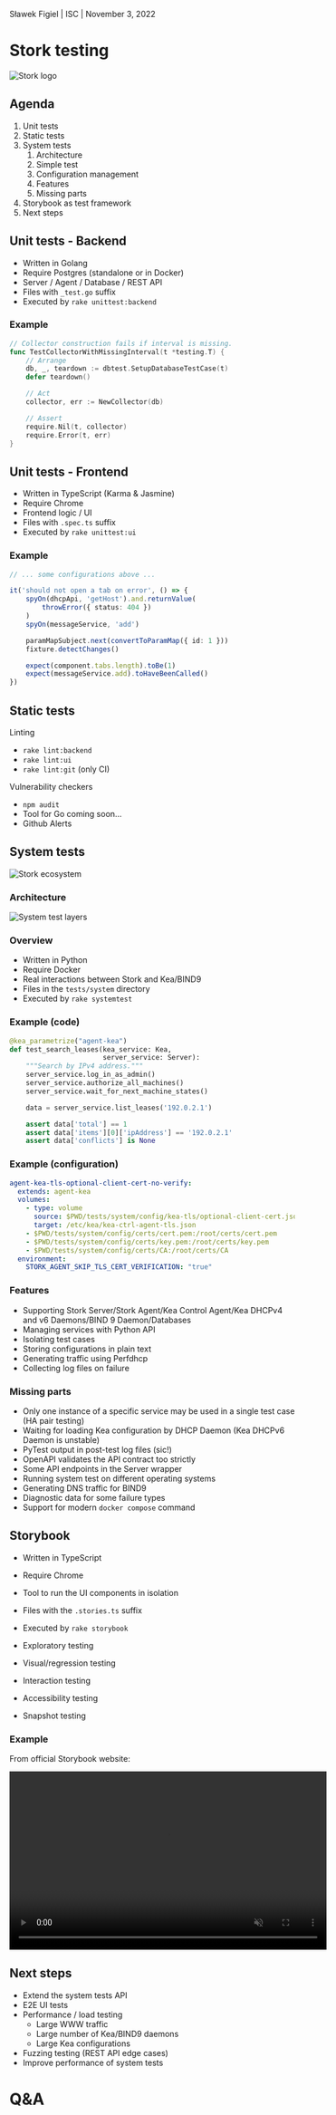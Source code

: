 [comment]: # (Set the theme:)
[comment]: # (THEME = white)
[comment]: # (CODE_THEME = shades-of-purple)
[comment]: # (The list of themes is at https://revealjs.com/themes/)
[comment]: # (The list of code themes is at https://highlightjs.org/)

Sławek Figiel | ISC | November 3, 2022

# Stork testing

![Stork logo](media/stork-logo.png) <!-- .element: style="height:10vh; max-width:80vw; image-rendering: crisp-edges;" -->

[comment]: # (!!!)

## Agenda

1. Unit tests
2. Static tests
3. System tests
   1. Architecture
   2. Simple test
   3. Configuration management
   4. Features
   5. Missing parts
4. Storybook as test framework
5. Next steps

[comment]: # (!!!)

## Unit tests - Backend

- Written in Golang
- Require Postgres (standalone or in Docker)
- Server / Agent / Database / REST API
- Files with `_test.go` suffix
- Executed by `rake unittest:backend`

[comment]: # (!!!)

### Example

```go [1|2|3-5|7-8|10-12]
// Collector construction fails if interval is missing.
func TestCollectorWithMissingInterval(t *testing.T) {
	// Arrange
	db, _, teardown := dbtest.SetupDatabaseTestCase(t)
	defer teardown()

	// Act
	collector, err := NewCollector(db)

	// Assert
	require.Nil(t, collector)
	require.Error(t, err)
}
```

[comment]: # (!!!)

## Unit tests - Frontend

- Written in TypeScript (Karma & Jasmine)
- Require Chrome
- Frontend logic / UI
- Files with `.spec.ts` suffix
- Executed by `rake unittest:ui`

[comment]: # (!!!)

### Example

```ts [1|3|4-7|9|10|12-13]
// ... some configurations above ...

it('should not open a tab on error', () => {
    spyOn(dhcpApi, 'getHost').and.returnValue(
        throwError({ status: 404 })
    )
    spyOn(messageService, 'add')

    paramMapSubject.next(convertToParamMap({ id: 1 }))
    fixture.detectChanges()

    expect(component.tabs.length).toBe(1)
    expect(messageService.add).toHaveBeenCalled()
})
```

[comment]: # (!!!)

## Static tests

Linting

- `rake lint:backend`
- `rake lint:ui`
- `rake lint:git` (only CI)

Vulnerability checkers

- `npm audit`
- Tool for Go coming soon...
- Github Alerts

[comment]: # (!!!)

## System tests

![Stork ecosystem](media/ecosystem.png) <!-- .element: style="height:50vh; max-width:80vw; image-rendering: crisp-edges;" -->

[comment]: # (!!!)

### Architecture

![System test layers](media/layers.svg) <!-- .element: style="height:50vh; max-width:80vw; image-rendering: crisp-edges;" -->

[comment]: # (!!!)

### Overview

- Written in Python
- Require Docker
- Real interactions between Stork and Kea/BIND9
- Files in the `tests/system` directory
- Executed by `rake systemtest`

[comment]: # (!!!)

### Example (code)

```python [2-3|1|4|5-7|9|11-13]
@kea_parametrize("agent-kea")
def test_search_leases(kea_service: Kea,
                       server_service: Server):
    """Search by IPv4 address."""
    server_service.log_in_as_admin()
    server_service.authorize_all_machines()
    server_service.wait_for_next_machine_states()

    data = server_service.list_leases('192.0.2.1')

    assert data['total'] == 1
    assert data['items'][0]['ipAddress'] == '192.0.2.1'
    assert data['conflicts'] is None
```

[comment]: # (!!!)

### Example (configuration)

```yaml [1|2|3-6|7-9|10-11]
agent-kea-tls-optional-client-cert-no-verify:
  extends: agent-kea
  volumes:
    - type: volume
      source: $PWD/tests/system/config/kea-tls/optional-client-cert.json
      target: /etc/kea/kea-ctrl-agent-tls.json
    - $PWD/tests/system/config/certs/cert.pem:/root/certs/cert.pem
    - $PWD/tests/system/config/certs/key.pem:/root/certs/key.pem
    - $PWD/tests/system/config/certs/CA:/root/certs/CA
  environment:
    STORK_AGENT_SKIP_TLS_CERT_VERIFICATION: "true"

```

[comment]: # (!!!)

### Features

- Supporting Stork Server/Stork Agent/Kea Control Agent/Kea DHCPv4 and v6 Daemons/BIND 9 Daemon/Databases
- Managing services with Python API
- Isolating test cases
- Storing configurations in plain text
- Generating traffic using Perfdhcp
- Collecting log files on failure

[comment]: # (!!!)

### Missing parts

- Only one instance of a specific service may be used in a single test case (HA pair testing)
- Waiting for loading Kea configuration by DHCP Daemon (Kea DHCPv6 Daemon is unstable)
- PyTest output in post-test log files (sic!)
- OpenAPI validates the API contract too strictly
- Some API endpoints in the Server wrapper
- Running system test on different operating systems
- Generating DNS traffic for BIND9
- Diagnostic data for some failure types
- Support for modern `docker compose` command

[comment]: # (!!!)

## Storybook

- Written in TypeScript
- Require Chrome
- Tool to run the UI components in isolation
- Files with the `.stories.ts` suffix
- Executed by `rake storybook`
  
- Exploratory testing
- Visual/regression testing 
- Interaction testing
- Accessibility testing
- Snapshot testing

[comment]: # (!!!)

### Example

From official Storybook website:

<video nocontrols autoplay muted width="560" height="315">
  <source src="media/storybook-hero-video-optimized-lg.mp4" type="video/mp4">
</video>

[comment]: # (!!!)

## Next steps

- Extend the system tests API
- E2E UI tests
- Performance / load testing
  - Large WWW traffic
  - Large number of Kea/BIND9 daemons
  - Large Kea configurations
- Fuzzing testing (REST API edge cases)
- Improve performance of system tests

[comment]: # (!!!)

# Q&A

[comment]: # (!!!)
